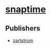 # [snaptime](https://pypi.org/project/snaptime)



## Publishers
- [zartstrom](https://pypi.org/user/zartstrom)

